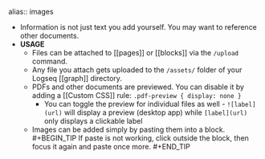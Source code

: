 alias:: images

- Information is not just text you add yourself. You may want to reference other documents.
- **USAGE**
	- Files can be attached to [[pages]] or [[blocks]] via the `/upload` command.
	- Any file you attach gets uploaded to the `/assets/` folder of your Logseq [[graph]] directory.
	- PDFs and other documents are previewed. You can disable it by adding a [[Custom CSS]] rule: `.pdf-preview { display: none }`
		- You can toggle the preview for individual files as well - `![label](url)` will display a preview (desktop app) while `[label](url)` only displays a clickable label
	- Images can be added simply by pasting them into a block.
	  #+BEGIN_TIP
	  If paste is not working, click outside the block, then focus it again and paste once more.
	  #+END_TIP